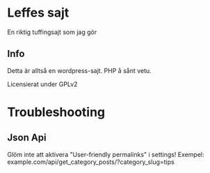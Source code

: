 Leffes sajt
===

En riktig tuffingsajt som jag gör 

Info
---------------

Detta är alltså en wordpress-sajt. PHP å sånt vetu.

Licensierat under GPLv2

Troubleshooting
===

Json Api
---
Glöm inte att aktivera "User-friendly permalinks" i settings!
Exempel: example.com/api/get_category_posts/?category_slug=tips
